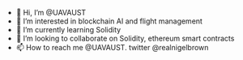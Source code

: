 - 👋 Hi, I’m @UAVAUST
- 👀 I’m interested in blockchain AI and flight management
- 🌱 I’m currently learning Solidity
- 💞️ I’m looking to collaborate on Solidity, ethereum smart contracts
- 📫 How to reach me @UAVAUST. twitter @realnigelbrown

<!---
UAVAUST/UAVAUST is a ✨ special ✨ repository because its `README.md` (this file) appears on your GitHub profile.
You can click the Preview link to take a look at your changes.
--->
